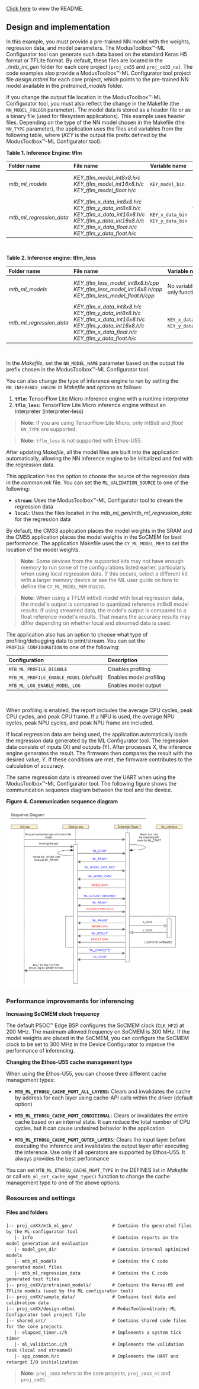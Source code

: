 [Click here](../README.md) to view the README.

## Design and implementation

In this example, you must provide a pre-trained NN model with the weights, regression data, and model parameters. The ModusToolbox&trade;-ML Configurator tool can generate such data based on the standard Keras H5 format or TFLite format. By default, these files are located in the *./mtb_ml_gen* folder for each core project (`proj_cm55` and `proj_cm33_ns`). The code examples also provide a ModusToolbox&trade;-ML Configurator tool project file *design.mtbml* for each core project, which points to the pre-trained NN model available in the *pretrained_models* folder.

If you change the output file location in the ModusToolbox&trade;-ML Configurator tool, you must also reflect the change in the Makefile (the `NN_MODEL_FOLDER` parameter). The model data is stored as a header file or as a binary file (used for filesystem applications). This example uses header files. Depending on the type of the NN model chosen in the Makefile (the `NN_TYPE` parameter), the application uses the files and variables from the following table, where (*KEY* is the output file prefix defined by the ModusToolbox&trade;-ML Configurator tool):

**Table 1. Inference Engine: tflm**

Folder name | File name | Variable name | Description
:--------   | :-------- | :------------- | :------------ 
*mtb_ml_models* | *KEY_tflm_model_int8x8.h/c* <br> *KEY_tflm_model_int16x8.h/c* <br> *KEY_tflm_model_float.h/c* | `KEY_model_bin` | Contains the NN weights and bias
*mtb_ml_regression_data* | *KEY_tflm_x_data_int8x8.h/c* <br> *KEY_tflm_y_data_int8x8.h/c*<br> *KEY_tflm_x_data_int16x8.h/c* <br> *KEY_tflm_y_data_int16x8.h/c* <br> *KEY_tflm_x_data_float.h/c* <br> *KEY_tflm_y_data_float.h/c* | `KEY_x_data_bin`<br>`KEY_y_data_bin` | Contains the input (x) and output (y) regression data

<br>

**Table 2. Inference engine: tflm_less**

 Folder name | File name | Variable name | Description
 :--------   | :-------- | :------------- | :------------
 *mtb_ml_models* | *KEY_tflm_less_model_int8x8.h/cpp*<br> *KEY_tflm_less_model_int16x8.h/cpp*<br>*KEY_tflm_less_model_float.h/cpp* | No variables, only functions | Contains the TFLM functions implementation
 *mtb_ml_regression_data* | *KEY_tflm_x_data_int8x8.h/c*<br>*KEY_tflm_y_data_int8x8.h/c*<br> *KEY_tflm_x_data_int16x8.h/c*<br>*KEY_tflm_y_data_int16x8.h/c*<br>*KEY_tflm_x_data_float.h/c*<br>*KEY_tflm_y_data_float.h/c* |  `KEY_x_data_bin`<br>`KEY_y_data_bin` | Contains the input (x) and output (y) regression data

<br>

In the *Makefile*, set the `NN_MODEL_NAME` parameter based on the output file prefix chosen in the ModusToolbox&trade;-ML Configurator tool.

You can also change the type of inference engine to run by setting the `NN_INFERENCE_ENGINE` in *Makefile* and options as follows:
1. **`tflm`:** TensorFlow Lite Micro inference engine with a runtime interpreter
2. **`tflm_less`:** TensorFlow Lite Micro inference engine without an interpreter (interpreter-less)

> **Note:** If you are using TensorFlow Lite Micro, only *int8x8* and *float* `NN_TYPE` are supported.

> **Note:** `tflm_less` is not supported with Ethos-U55.

After updating *Makefile*, all the model files are built into the application automatically, allowing the NN inference engine to be initialized and fed with the regression data.

This application has the option to choose the source of the regression data in the *common.mk* file. You can set the `ML_VALIDATION_SOURCE` to one of the following:
   - **`stream`:** Uses the ModusToolbox&trade;-ML Configurator tool to stream the regression data
   - **`local`:** Uses the files located in the *mtb_ml_gen/mtb_ml_regression_data* for the regression data

By default, the CM33 application places the model weights in the SRAM and the CM55 application places the model weights in the SoCMEM for best performance. The application Makefile uses the `CY_ML_MODEL_MEM` to set the location of the model weights.

> **Note:** Some devices from the supported kits may not have enough memory to run some of the configurations listed earlier, particularly when using local regression data. If this occurs, select a different kit with a larger memory device or see the ML user guide on how to define the `CY_ML_MODEL_MEM` macro.

> **Note:** When using a TFLM int8x8 model with local regression data, the model's output is compared to quantized reference int8x8 model results. If using streamed data, the model's output is compared to a float reference model's results. That means the accuracy results may differ depending on whether local and streamed data is used.

The application also has an option to choose what type of profiling/debugging data to print/stream. You can set the `PROFILE_CONFIGURATION` to one of the following:

Configuration | Description  
:--------   | :-------- 
`MTB_ML_PROFILE_DISABLE` | Disables profiling 
`MTB_ML_PROFILE_ENABLE_MODEL` (default) | Enables model profiling 
`MTB_ML_LOG_ENABLE_MODEL_LOG` | Enables model output 
   
<br>

When profiling is enabled, the report includes the average CPU cycles, peak CPU cycles, and peak CPU frame. If a NPU is used, the average NPU cycles, peak NPU cycles, and peak NPU frame are included.

If local regression data are being used, the application automatically loads the regression data generated by the ML Configurator tool. The regression data consists of inputs (X) and outputs (Y). After processes X, the inference engine generates the result. The firmware then compares the result with the desired value, Y. If these conditions are met, the firmware contributes to the calculation of accuracy.

The same regression data is streamed over the UART when using the ModusToolbox&trade;-ML Configurator tool. The following figure shows the communication sequence diagram between the tool and the device.

**Figure 4. Communication sequence diagram**

![](../images/sequence-diagram.png)

### Performance improvements for inferencing

**Increasing SoCMEM clock frequency**

The default PSOC&trade; Edge BSP configures the SoCMEM clock (`CLK_HF2`) at 200 MHz. The maximum allowed frequency on SoCMEM is 300 MHz. If the model weights are placed in the SoCMEM, you can configure the SoCMEM clock to be set to 300 MHz in the Device Configurator to improve the performance of inferencing.

**Changing the Ethos-U55 cache management type**

When using the Ethos-U55, you can choose three different cache management types:

- **`MTB_ML_ETHOSU_CACHE_MGMT_ALL_LAYERS`:** Clears and invalidates the cache by address for each layer using cache-API calls within the driver (default option)

- **`MTB_ML_ETHOSU_CACHE_MGMT_CONDITIONAL`:** Clears or invalidates the entire cache based on an internal state. It can reduce the total number of CPU cycles, but it can cause undesired behavior in the application
- **`MTB_ML_ETHOSU_CACHE_MGMT_OUTER_LAYERS`:** Clears the input layer before executing the inference and invalidates the output layer after executing the inference. Use only if all operators are supported by Ethos-U55. It always provides the best performance

You can set `MTB_ML_ETHOSU_CACHE_MGMT_TYPE` in the DEFINES list in *Makefile* or call `mtb_ml_set_cache_mgmt_type()` function to change the cache management type to one of the above options.


### Resources and settings

#### Files and folders

```
|-- proj_cmXX/mtb_ml_gen/               # Contains the generated files by the ML-configurator tool
   |- info                              # Contains reports on the model generation and evaluation
   |- model_gen_dir                     # Contains internal optimized models
   |- mtb_ml_models                     # Contains the C code generated model files
   |- mtb_ml_regression_data			# Contains the C code generated test files
|-- proj_cmXX/pretrained_models/        # Contains the Keras-H5 and TFlite models (used by the ML configurator tool)
|-- proj_cmXX/sample_data/              # Contains test data and calibration data
|-- proj_cmXX/design.mtbml              # ModusToolbox&trade;-ML Configurator tool project file
|-- shared_src/                         # Contains shared code files for the core projects
   |- elapsed_timer.c/h                 # Implements a system tick timer
   |- ml_validation.c/h                 # Implements the validation task (local and streamed)
   |- app_common.h/c                    # Implements the UART and retarget I/O initialization
```

> **Note:** `proj_cmXX` refers to the core projects, `proj_cm33_ns` and `proj_cm55`.

<br>